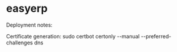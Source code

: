 # easyerp

Deployment notes:

Certificate generation:
sudo certbot certonly --manual --preferred-challenges dns
